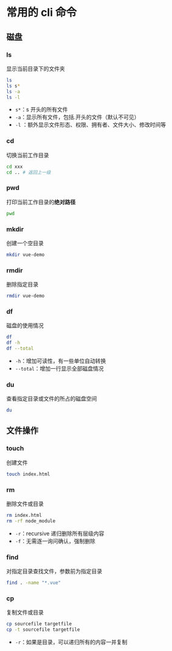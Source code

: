 # 常用的 cli 命令

## 磁盘

### ls

显示当前目录下的文件夹

```bash
ls
ls s*
ls -a
ls -l
```

- `s*`：s 开头的所有文件
- `-a`：显示所有文件，包括.开头的文件（默认不可见）
- `-l` ：额外显示文件形态、权限、拥有者、文件大小、修改时间等

### cd

切换当前工作目录

```bash
cd xxx
cd .. # 返回上一级
```

### pwd

打印当前工作目录的**绝对路径**

```bash
pwd
```

### mkdir

创建一个空目录

```bash
mkdir vue-demo
```

### rmdir

删除指定目录

```bash
rmdir vue-demo
```

### df

磁盘的使用情况

```bash
df
df -h
df --total
```

- `-h`：增加可读性，有一些单位自动转换
- `--total`：增加一行显示全部磁盘情况

### du

查看指定目录或文件的所占的磁盘空间

```bash
du
```

## 文件操作

### touch

创建文件

```bash
touch index.html
```

### rm

删除文件或目录

```bash
rm index.html
rm -rf node_module
```

- `-r`：recursive 递归删除所有层级内容
- `-f`：无需逐一询问确认，强制删除

### find

对指定目录查找文件，参数前为指定目录

```bash
find . -name "*.vue"
```

### cp

复制文件或目录

```bash
cp sourcefile targetfile
cp -t sourcefile targetfile
```

- `-r`：如果是目录，可以递归所有的内容一并复制
